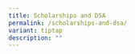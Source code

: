 ```yaml
---
title: Scholarships and DSA
permalink: /scholarships-and-dsa/
variant: tiptap
description: ""
---
```

